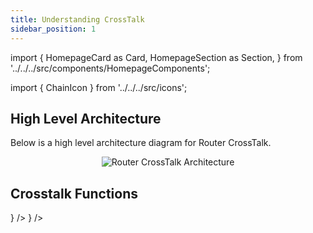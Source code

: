 ```yaml
---
title: Understanding CrossTalk
sidebar_position: 1
---
```


import {
  HomepageCard as Card,
  HomepageSection as Section,
} from '../../../src/components/HomepageComponents';

import {
  ChainIcon
} from '../../../src/icons';

## High Level Architecture
Below is a high level architecture diagram for Router CrossTalk.

<center><img src={require('../../../src/images/RouterCrossTalk.png').default} alt="Router CrossTalk Architecture" style={{width: "100%", marginBottom: 12}}/></center>


## Crosstalk Functions
  <Section title="Understanding Crosstalk Functions" id="web-sdks" hasSubSections >

  <Section>
  <Card
  title="EVM Guide"
  description="Undestanding the crosstalk functions for EVM contracts"
  to="/crosstalk/understanding-crosstalk/evm_guides"
  icon={<ChainIcon />}
  />
  <Card
  title="Near Guide"
  description="Undestanding the crosstalk functions for Near chain"
  to="/crosstalk/understanding-crosstalk/near_guides"
  icon={<ChainIcon />}
  />
  </Section>
  </Section>